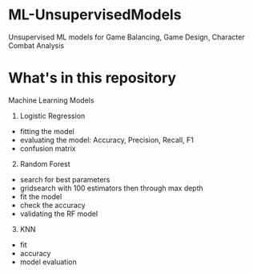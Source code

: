 # ML-UnsupervisedModels
Unsupervised ML models for Game Balancing, Game Design, Character Combat Analysis

# What's in this repository

Machine Learning Models

1. Logistic Regression
- fitting the model 
- evaluating the model: Accuracy, Precision, Recall, F1
- confusion matrix

2. Random Forest 
- search for best parameters
- gridsearch with 100 estimators then through max depth
- fit the model
- check the accuracy
- validating the RF model

3. KNN
- fit
- accuracy
- model evaluation
